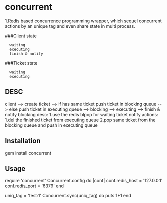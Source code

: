 concurrent
==========

1.Redis based concurrence programming wrapper,
    which sequel concurrent actions by an unique tag and even share state in multi process.

###Client state
```
  waiting
  executing
  finish & notify
```

###Ticket state
```
  waiting
  executing
```

DESC
----------
 client --> create ticket --> if has same ticket
                                push ticket in blocking queue
                          --> else
                                push ticket in executing queue
        --> blocking
        --> executing
        --> finish & notify
 blocking desc:
   1.use the redis blpop for waiting ticket
 notify actions:
   1.del the finished ticket from executing queue
   2.pop same ticket from the blocking queue and push in executing queue

Installation
-----------
  gem install concurrent
  
Usage
-----
  require 'concurrent'
  Concurrent.config do |conf|
    conf.redis_host = '127.0.0.1'
    conf.redis_port = '6379'
  end

  uniq_tag = 'test:1'
  Concurrent.sync(uniq_tag) do
    puts 1+1
  end
